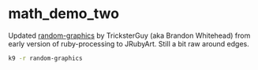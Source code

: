 # math_demo_two
Updated [random-graphics](https://github.com/TricksterGuy/random-graphics) by TricksterGuy (aka Brandon Whitehead) from early version of ruby-processing to JRubyArt. Still a bit raw around edges.

```bash
k9 -r random-graphics
```
